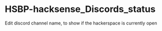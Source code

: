 # HSBP-hacksense_Discords_status
 Edit discord channel name, to show if the hackerspace is currently open
